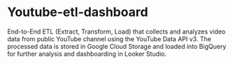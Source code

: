# Youtube-etl-dashboard
End-to-End ETL (Extract, Transform, Load) that collects and analyzes video data from  public YouTube channel using the YouTube Data API v3. The processed data is stored in Google Cloud Storage and loaded into BigQuery for further analysis and dashboarding in Looker Studio.
